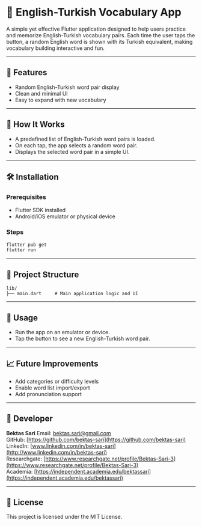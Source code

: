 # 📘 English-Turkish Vocabulary App

A simple yet effective Flutter application designed to help users practice and memorize English-Turkish vocabulary pairs. Each time the user taps the button, a random English word is shown with its Turkish equivalent, making vocabulary building interactive and fun.

---

## 🚀 Features

* Random English-Turkish word pair display
* Clean and minimal UI
* Easy to expand with new vocabulary

---

## 🧠 How It Works

* A predefined list of English-Turkish word pairs is loaded.
* On each tap, the app selects a random word pair.
* Displays the selected word pair in a simple UI.

---

## 🛠️ Installation

### Prerequisites

* Flutter SDK installed
* Android/iOS emulator or physical device

### Steps

```bash
flutter pub get
flutter run
```

---

## 📂 Project Structure

```
lib/
├── main.dart     # Main application logic and UI
```

---

## 📌 Usage

* Run the app on an emulator or device.
* Tap the button to see a new English-Turkish word pair.

---

## 📈 Future Improvements

* Add categories or difficulty levels
* Enable word list import/export
* Add pronunciation support

---

## 👤 Developer

**Bektas Sari**
Email: [bektas.sari@gmail.com](mailto:bektas.sari@gmail.com)  <br>
GitHub: [https://github.com/bektas-sari](https://github.com/bektas-sari) <br>
LinkedIn: [www.linkedin.com/in/bektas-sari](http://www.linkedin.com/in/bektas-sari) <br>
Researchgate: [https://www.researchgate.net/profile/Bektas-Sari-3](https://www.researchgate.net/profile/Bektas-Sari-3) <br>
Academia: [https://independent.academia.edu/bektassari](https://independent.academia.edu/bektassari) <br>

---

## 📃 License

This project is licensed under the MIT License.


